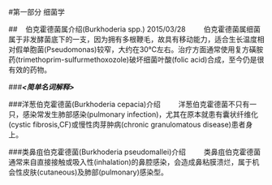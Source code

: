 #第一部分 细菌学

##&nbsp;&nbsp;&nbsp;&nbsp;伯克霍德菌属介绍(Burkhoderia spp.) 2015/03/28
&nbsp;&nbsp;&nbsp;&nbsp;&nbsp;&nbsp;&nbsp;&nbsp;伯克霍德菌属细菌属于非发酵菌底下的一支，因为拥有多根鞭毛，故具有移动能力，适合生长温度相对假单胞菌(Pseudomonas)较窄，大约在30℃左右。治疗方面通常使用复方磺胺药(trimethoprim-sulfurmethoxozole)破坏细菌叶酸(folic acid)合成，至今仍是很有效的药物。

###___<简单名词解释>___

###洋葱伯克霍德菌(Burkhoderia cepacia)介绍
&nbsp;&nbsp;&nbsp;&nbsp;&nbsp;&nbsp;&nbsp;&nbsp;洋葱伯克霍德菌不只有一只，感染常发生肺部感染(pulmonary infection)，尤其在原本就患有囊状纤维化(cystic fibrosis,CF)或慢性肉芽肿病(chronic granulomatous disease)患者身上。

###类鼻疽伯克霍德菌(Burkhoderia pseudomallei)介绍
&nbsp;&nbsp;&nbsp;&nbsp;&nbsp;&nbsp;&nbsp;&nbsp;类鼻疽伯克霍德菌通常来自直接接触或吸入性(inhalation)的鼻腔感染，会造成鼻粘膜溃烂，属于机会性皮肤(cutaneous)及肺部(pulmonary)感染型。
